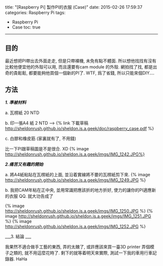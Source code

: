title: "[Raspberry Pi] 製作PI的衣服 (Case)"
date: 2015-02-26 17:59:37
categories: Raspberry Pi
tags: 
- Raspberry Pi
- Case
toc: true
---
## 目的

最近想把PI帶出去外面走走, 但是只帶裸機, 未免有點不體面. 
所以想他找找有沒有比較他便宜他的外殼可以用, 而且還要有cam module 的外殼.
網拍找了找, 都是出奇的貴鬆鬆, 都要能夠他買個一個新的PI了. WTF,
爲了省錢, 所以只能來個DIY.... 

## 方法

___1. 準被材料___

a. 瓦楞紙 20 NTD

b. 印一張A4 紙 2 NTD --> {% link 下載草稿 http://sheldonrush.github.io/sheldon.is.a.geek/doc/raspberry_case.pdf %}

c. 白膠和橡皮筋 (家裏就有了, 不用錢)

比一下PI跟草稿圖是不是很合. XD
{% image http://sheldonrush.github.io/sheldon.is.a.geek/imgs/IMG_1242.JPG%}


___2.痛苦又有趣的開始___

a. 將A4紙粘貼在瓦楞紙的上面, 並沿着實線將不要的瓦楞紙剪下來.
{% image http://sheldonrush.github.io/sheldon.is.a.geek/imgs/IMG_1249.JPG %}

b. 我把CAM年粘在正中央, 
   並用常識把應該折的地方折好, 使力的讓你的PI適應新的衣服 QQ. 
   就大功告成了

{% image http://sheldonrush.github.io/sheldon.is.a.geek/imgs/IMG_1250.JPG %}
{% image http://sheldonrush.github.io/sheldon.is.a.geek/imgs/IMG_1251.JPG %}
{% image http://sheldonrush.github.io/sheldon.is.a.geek/imgs/IMG_1252.JPG %}


___3. 結論 ___

我果然不適合做手工藝的東西, 弄的太醜了, 或許應該來買一臺3D printer
弄個模子之類的, 就不用這麼花時了. 
剩下的就等着明天來實際, 測試一下我的車用行車記錄器. 
HaHa


